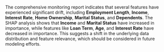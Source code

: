 The comprehensive monitoring report indicates that several features have experienced significant drift, including **Employment Length**, **Income**, **Interest Rate**, **Home Ownership**, **Marital Status**, and **Dependents**. The SHAP analysis shows that **Income** and **Marital Status** have increased in importance, while features like **Loan Term**, **Age**, and **Interest Rate** have decreased in importance. This suggests a shift in the underlying data distribution and feature relevance, which should be considered in future modeling efforts.